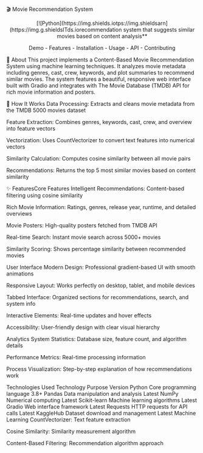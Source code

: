🎬 Movie Recommendation System
<div align="center">
[![Python](https://img.shields.iotps://img.shieldsarn](https://img.g.shieldsITds.iorecommendation system that suggests similar movies based on content analysis**

Demo - Features - Installation - Usage - API - Contributing

</div>
📖 About
This project implements a Content-Based Movie Recommendation System using machine learning techniques. It analyzes movie metadata including genres, cast, crew, keywords, and plot summaries to recommend similar movies. The system features a beautiful, responsive web interface built with Gradio and integrates with The Movie Database (TMDB) API for rich movie information and posters.

🎯 How It Works
Data Processing: Extracts and cleans movie metadata from the TMDB 5000 movies dataset

Feature Extraction: Combines genres, keywords, cast, crew, and overview into feature vectors

Vectorization: Uses CountVectorizer to convert text features into numerical vectors

Similarity Calculation: Computes cosine similarity between all movie pairs

Recommendations: Returns the top 5 most similar movies based on content similarity

✨ FeaturesCore Features
Intelligent Recommendations: Content-based filtering using cosine similarity

Rich Movie Information: Ratings, genres, release year, runtime, and detailed overviews

Movie Posters: High-quality posters fetched from TMDB API

Real-time Search: Instant movie search across 5000+ movies

Similarity Scoring: Shows percentage similarity between recommended movies

User Interface
Modern Design: Professional gradient-based UI with smooth animations

Responsive Layout: Works perfectly on desktop, tablet, and mobile devices

Tabbed Interface: Organized sections for recommendations, search, and system info

Interactive Elements: Real-time updates and hover effects

Accessibility: User-friendly design with clear visual hierarchy

Analytics
System Statistics: Database size, feature count, and algorithm details

Performance Metrics: Real-time processing information

Process Visualization: Step-by-step explanation of how recommendations work

Technologies Used
Technology	Purpose	Version
Python	Core programming language	3.8+
Pandas	Data manipulation and analysis	Latest
NumPy	Numerical computing	Latest
Scikit-learn	Machine learning algorithms	Latest
Gradio	Web interface framework	Latest
Requests	HTTP requests for API calls	Latest
KaggleHub	Dataset download and management	Latest
Machine Learning
CountVectorizer: Text feature extraction

Cosine Similarity: Similarity measurement algorithm

Content-Based Filtering: Recommendation algorithm approach

